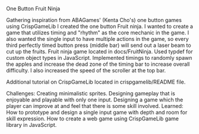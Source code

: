 One Button Fruit Ninja

Gathering inspiration from ABAGames' (Kenta Cho's) one button games using CrispGameLib I created the one button Fruit ninja. I wanted to create a game that utilizes timing and "rhythm" as the core mechanic in the game. I also wanted the single input to have multiple actions in the game, so every third perfectly timed button press (middle bar) will send out a laser beam to cut up the fruits. 
Fruit ninja game located in docs/FruitNinja. Used typdef for custom object types in JavaScript. Implemented timings to randomly spawn the apples and increase the dead zone of the timing bar to increase overall difficulty. I also increased the speed of the scroller at the top bar.

Additional tutorial on CrispGameLib located in crispgamelib/README file.

Challenges: Creating minimalistic sprites. Designing gameplay that is enjoyable and playable with only one input. Designing a game which the player can improve at and feel that there is some skill involved.
Learned: How to prototype and design a single input game with depth and room for skill expression. How to create a web game using CrispGameLib game library in JavaScript.
